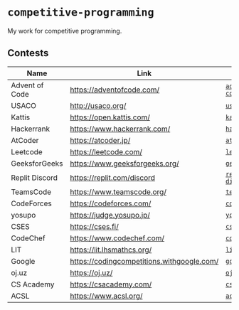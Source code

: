 # `competitive-programming`

My work for competitive programming.

## Contests

| Name           | Link                                         | Directory                            |
| -------------- | -------------------------------------------- | ------------------------------------ |
| Advent of Code | <https://adventofcode.com/>                  | [`advent-of-code`](./advent-of-code) |
| USACO          | <http://usaco.org/>                          | [`usaco`](./usaco)                   |
| Kattis         | <https://open.kattis.com/>                   | [`kattis`](./kattis)                 |
| Hackerrank     | <https://www.hackerrank.com/>                | [`hackerrank`](./hackerrank)         |
| AtCoder        | <https://atcoder.jp/>                        | [`atcoder`](./atcoder)               |
| Leetcode       | <https://leetcode.com/>                      | [`leetcode`](./leetcode)             |
| GeeksforGeeks  | <https://www.geeksforgeeks.org/>             | [`geeksforgeeks`](./geeksforgeeks)   |
| Replit Discord | <https://replit.com/discord>                 | [`replit-discord`](./replit-discord) |
| TeamsCode      | <https://www.teamscode.org/>                 | [`teamscode`](./teamscode)           |
| CodeForces     | <https://codeforces.com/>                    | [`codeforces`](./codeforces)         |
| yosupo         | <https://judge.yosupo.jp/>                   | [`yosupo`](./yosupo)                 |
| CSES           | <https://cses.fi/>                           | [`cses`](./cses)                     |
| CodeChef       | <https://www.codechef.com/>                  | [`codechef`](./codechef)             |
| LIT            | <https://lit.lhsmathcs.org/>                 | [`lit`](./lit)                       |
| Google         | <https://codingcompetitions.withgoogle.com/> | [`google`](./google)                 |
| oj.uz          | <https://oj.uz/>                             | [`ojuz`](./ojuz)                     |
| CS Academy     | <https://csacademy.com/>                     | [`csacademy`](./csacademy)           |
| ACSL           | <https://www.acsl.org/>                      | [`acsl`](./acsl)                     |
